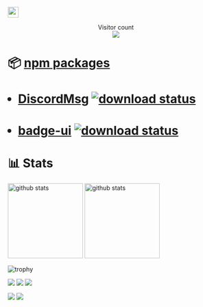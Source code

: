 <p align="left"> 
  <a href="https://github.com/fun117" target="_blank">
    <img height="25" src="https://img.shields.io/github/followers/fun117?label=follow&logo=github&style=flat" />
  </a>
</p>

<p align="center"> 
  Visitor count<br>
  <img src="https://profile-counter.glitch.me/fun117/count.svg" />
</p>

# 📦 [npm packages](https://www.npmjs.com/~fun117?activeTab=packages)
<ul>
  <h1><li>
    <a href="https://github.com/Fun117/discord-messages-ui">DiscordMsg</a> <a href="https://npmcharts.com/compare/discord-msg-ui-beta?minimal=true"><img alt="download status" src="https://img.shields.io/npm/dt/discord-msg-ui-beta.svg?style=flat"/></a>
  </li></h1>
  <h1><li>
    <a href="https://github.com/Fun117/badge-ui">badge-ui</a> <a href="https://npmcharts.com/compare/badge-ui?minimal=true"><img alt="download status" src="https://img.shields.io/npm/dt/badge-ui.svg?style=flat"/></a>
  </li></h1>
</ul>

# 📊 Stats

<p align="left"> 
  <img alt="github stats" height="175px" src="https://github-readme-stats.vercel.app/api?username=fun117&theme=ambient_gradient&show_icons=ture" />
  <img alt="github stats" height="175px" src="https://github-readme-stats.vercel.app/api/top-langs/?username=fun117&layout=compact&cache_seconds=1800&theme=github_dark&hide=ShaderLab" />
</p>

![trophy](https://github-profile-trophy.vercel.app/?username=fun117&theme=algolia&column=7)

![](https://github-profile-summary-cards.vercel.app/api/cards/profile-details?username=fun117&theme=github_dark)
![](https://github-profile-summary-cards.vercel.app/api/cards/repos-per-language?username=fun117&theme=github_dark)
![](https://github-profile-summary-cards.vercel.app/api/cards/most-commit-language?username=fun117&theme=github_dark)

![](https://github-profile-summary-cards.vercel.app/api/cards/stats?username=fun117&theme=github_dark)
![](https://github-profile-summary-cards.vercel.app/api/cards/productive-time?username=fun117&theme=github_dark)

